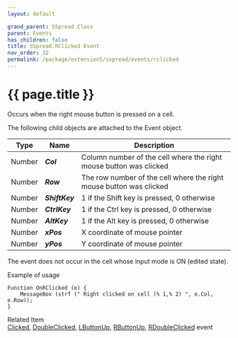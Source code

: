 ```yaml
---
layout: default

grand_parent: SSpread Class
parent: Events
has_children: false
title: SSpread.RClicked Event
nav_order: 32
permalink: /package/extension5/sspread/events/rclicked
---
```

# {{ page.title }}

Occurs when the right mouse button is pressed on a cell.

The following child objects are attached to the Event object.

| Type   | Name             | Description                                                         |
|--------|------------------|---------------------------------------------------------------------|
| Number |     **_Col_**    | Column number of the cell where the right mouse button was clicked  |
| Number |     **_Row_**    | The row number of the cell where the right mouse button was clicked |
| Number |  **_ShiftKey_**  | 1 if the Shift key is pressed, 0 otherwise                          |
| Number | **_CtrlKey_** | 1 if the Ctrl key is pressed, 0 otherwise                           |
| Number |   **_AltKey_**   | 1 if the Alt key is pressed, 0 otherwise                            |
| Number |    **_xPos_**    | X coordinate of mouse pointer                                       |
| Number |    **_yPos_**    | Y coordinate of mouse pointer                                       |

The event does not occur in the cell whose input mode is ON (edited state).

Example of usage <br>
```
Function OnRClicked (e) {
    MessageBox (strf (" Right clicked on cell (% 1,% 2) ", e.Col, e.Row));
}
```

Related Item<br>
<a href="/package/extension5/sspread/events/clicked">Clicked</a>, <a href="/package/extension5/sspread/events/doubleclicked">DoubleClicked</a>, <a href="/package/extension5/sspread/events/lbuttonup">LButtonUp</a>, <a href="/package/extension5/sspread/events/rbuttonup">RButtonUp</a>, <a href="/package/extension5/sspread/events/rdoubleclicked">RDoubleClicked</a> event